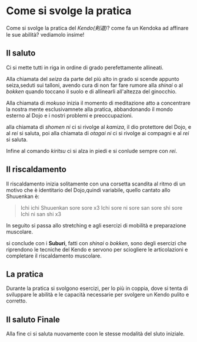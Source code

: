 # Come si svolge la pratica
Come si svolge la pratica del *Kendo(剣道)*? come fa un Kendoka ad affinare le sue abilità? vediamolo insime!

## Il saluto 

Ci si mette tutti in riga in ordine di grado perefettamente allineati.

Alla chiamata del *seiza* da parte del più alto in grado si scende appunto seiza,seduti sui talloni, avendo cura di non far fare rumore alla *shinai* o al *bokken* quando toccano il suolo e di allinearli all'altezza del ginocchio.

Alla chiamata di *mokuso* inizia il momento di meditazione atto a concentrare la nostra mente esclusivamnete alla pratica, abbandonando il mondo esterno al Dojo e i nostri problemi e preoccupazioni.

alla chiamata di *shomen ni* ci si rivolge al *kamiza*, il dio protettore del Dojo, e al *rei* si saluta, poi alla chiamata di *otagai ni* ci si rivolge ai compagni e al *rei* si saluta.

Infine al comando *kiritsu* ci si alza in piedi e si conlude sempre con *rei*.

## Il riscaldamento

Il riscaldamento inizia solitamente con una corsetta scandita al ritmo di un motivo che è identitario del Dojo,quindi variabile, quello cantato allo Shuuenkan è:
>Ichi ichi Shuuenkan sore sore x3
Ichi sore ni sore san sore shi sore
Ichi ni san shi x3

In seguito si passa allo stretching e agli esercizi di mobilità e preparazione muscolare.

si conclude con i **Suburi**, fatti con *shinai* o *bokken*, sono degli esercizi che riprendono le tecniche del Kendo e servono per sciogliere le articolazioni e completare il riscaldamento muscolare.

## La pratica

Durante la pratica si svolgono esercizi, per lo più in coppia, dove si tenta di sviluppare le abilità e le capacità necessarie per svolgere un Kendo pulito e corretto.

## Il saluto Finale

Alla fine  ci si saluta nuovamente coon le stesse modalità del sluto iniziale.